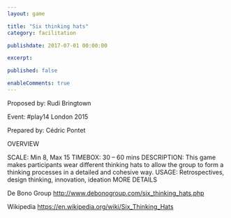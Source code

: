 ```yaml
---
layout: game

title: "Six thinking hats"
category: facilitation

publishdate: 2017-07-01 00:00:00

excerpt:

published: false

enableComments: true
---
```


Proposed by: Rudi Bringtown

Event: #play14 London 2015

Prepared by: Cédric Pontet

OVERVIEW

SCALE: Min 8, Max 15
TIMEBOX: 30 – 60 mins
DESCRIPTION: This game makes participants wear different thinking hats to allow the group to form a thinking processes in a detailed and cohesive way.
USAGE: Retrospectives, design thinking, innovation, ideation
MORE DETAILS

De Bono Group
http://www.debonogroup.com/six_thinking_hats.php

Wikipedia
https://en.wikipedia.org/wiki/Six_Thinking_Hats

